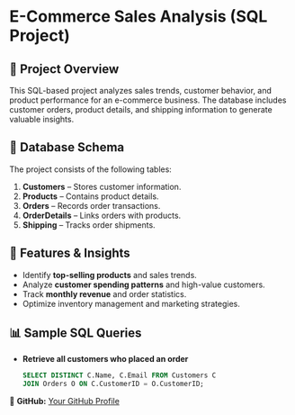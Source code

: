# E-Commerce Sales Analysis (SQL Project)

## 📌 Project Overview
This SQL-based project analyzes sales trends, customer behavior, and product performance for an e-commerce business. The database includes customer orders, product details, and shipping information to generate valuable insights.

## 📂 Database Schema
The project consists of the following tables:
1. **Customers** – Stores customer information.
2. **Products** – Contains product details.
3. **Orders** – Records order transactions.
4. **OrderDetails** – Links orders with products.
5. **Shipping** – Tracks order shipments.

## 🔹 Features & Insights
- Identify **top-selling products** and sales trends.
- Analyze **customer spending patterns** and high-value customers.
- Track **monthly revenue** and order statistics.
- Optimize inventory management and marketing strategies.


## 📊 Sample SQL Queries
- **Retrieve all customers who placed an order**
   ```sql
   SELECT DISTINCT C.Name, C.Email FROM Customers C
   JOIN Orders O ON C.CustomerID = O.CustomerID;
   ``` 
📌 **GitHub:** [Your GitHub Profile](https://github.com/sasankchintham/)

